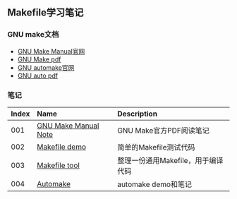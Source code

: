 ## Makefile学习笔记

### GNU make文档
- [GNU Make Manual官网](https://www.gnu.org/software/make/manual/)
- [GNU Make pdf](./gnu_make/make.pdf)
- [GNU automake官网](https://www.gnu.org/software/automake/)
- [GNU auto pdf](./gnu_automake/make.pdf)

### 笔记
|Index|Name|Description|
|:---|:---|:---|
|001|[GNU Make Manual Note](./gnu_make/gnu_make_note.md)|GNU Make官方PDF阅读笔记|
|002|[Makefile demo](./makefile_demo/)|简单的Makefile测试代码|
|003|[Makefile tool](./makefile_tool/)|整理一份通用Makefile，用于编译代码|
|004|[Automake](./gnu_automake)|automake demo和笔记|

